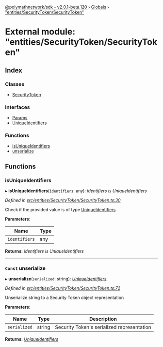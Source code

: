[@polymathnetwork/sdk - v2.0.1-beta.120](../README.md) › [Globals](../globals.md) › ["entities/SecurityToken/SecurityToken"](_entities_securitytoken_securitytoken_.md)

# External module: "entities/SecurityToken/SecurityToken"

## Index

### Classes

- [SecurityToken](../classes/_entities_securitytoken_securitytoken_.securitytoken.md)

### Interfaces

- [Params](../interfaces/_entities_securitytoken_securitytoken_.params.md)
- [UniqueIdentifiers](../interfaces/_entities_securitytoken_securitytoken_.uniqueidentifiers.md)

### Functions

- [isUniqueIdentifiers](_entities_securitytoken_securitytoken_.md#isuniqueidentifiers)
- [unserialize](_entities_securitytoken_securitytoken_.md#const-unserialize)

## Functions

### isUniqueIdentifiers

▸ **isUniqueIdentifiers**(`identifiers`: any): _identifiers is UniqueIdentifiers_

_Defined in [src/entities/SecurityToken/SecurityToken.ts:30](https://github.com/PolymathNetwork/polymath-sdk/blob/1da5bc5/src/entities/SecurityToken/SecurityToken.ts#L30)_

Check if the provided value is of type [UniqueIdentifiers](../interfaces/_entities_securitytoken_securitytoken_.uniqueidentifiers.md)

**Parameters:**

| Name          | Type |
| ------------- | ---- |
| `identifiers` | any  |

**Returns:** _identifiers is UniqueIdentifiers_

---

### `Const` unserialize

▸ **unserialize**(`serialized`: string): _[UniqueIdentifiers](../interfaces/_entities_securitytoken_securitytoken_.uniqueidentifiers.md)_

_Defined in [src/entities/SecurityToken/SecurityToken.ts:72](https://github.com/PolymathNetwork/polymath-sdk/blob/1da5bc5/src/entities/SecurityToken/SecurityToken.ts#L72)_

Unserialize string to a Security Token object representation

**Parameters:**

| Name         | Type   | Description                                |
| ------------ | ------ | ------------------------------------------ |
| `serialized` | string | Security Token's serialized representation |

**Returns:** _[UniqueIdentifiers](../interfaces/_entities_securitytoken_securitytoken_.uniqueidentifiers.md)_
